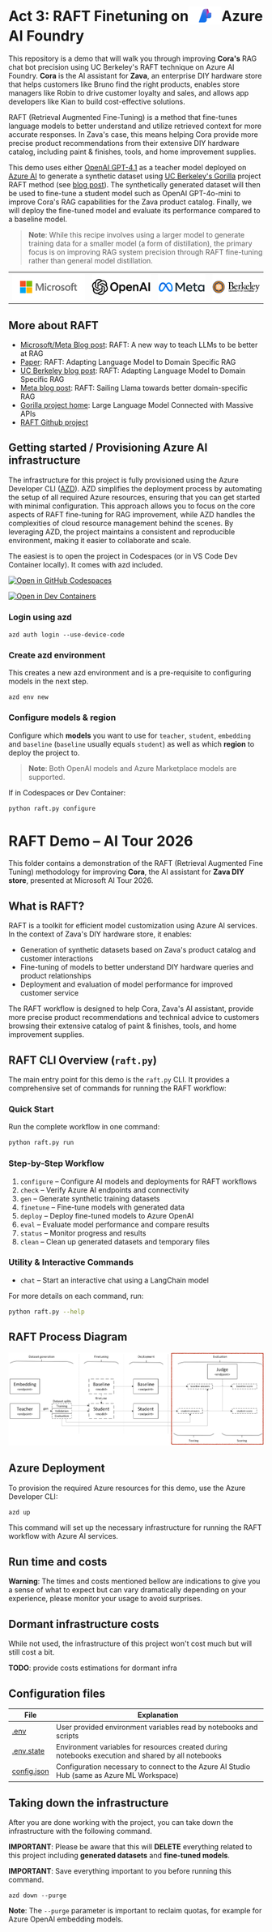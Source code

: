 # Act 3: RAFT Finetuning on<sub><img src="./doc/azure-ai-foundry.png" width="65"></sub>Azure AI Foundry

This repository is a demo that will walk you through improving **Cora's** RAG chat bot precision using UC Berkeley's RAFT technique on Azure AI Foundry. **Cora** is the AI assistant for **Zava**, an enterprise DIY hardware store that helps customers like Bruno find the right products, enables store managers like Robin to drive customer loyalty and sales, and allows app developers like Kian to build cost-effective solutions.

RAFT (Retrieval Augmented Fine-Tuning) is a method that fine-tunes language models to better understand and utilize retrieved context for more accurate responses. In Zava's case, this means helping Cora provide more precise product recommendations from their extensive DIY hardware catalog, including paint & finishes, tools, and home improvement supplies.

This demo uses either [OpenAI GPT-4.1](https://azure.microsoft.com/en-us/blog/announcing-the-gpt-4-1-model-series-for-azure-ai-foundry-developers/) as a teacher model deployed on [Azure AI](https://aka.ms/c/learn-ai) to generate a synthetic dataset using [UC Berkeley's Gorilla](https://aka.ms/ucb-gorilla) project RAFT method (see [blog post](https://aka.ms/raft-blog)). The synthetically generated dataset will then be used to fine-tune a student model such as OpenAI GPT-4o-mini to improve Cora's RAG capabilities for the Zava product catalog. Finally, we will deploy the fine-tuned model and evaluate its performance compared to a baseline model.

> **Note**: While this recipe involves using a larger model to generate training data for a smaller model (a form of distillation), the primary focus is on improving RAG system precision through RAFT fine-tuning rather than general model distillation.

<table>
    <tr>
        <td><img src="./doc/microsoft-logo.png" style="max-height:100px; height: auto;"/></td>
        <td><img src="./doc/openai-logo.png" style="max-height:100px; height: auto;"/></td>
        <td><img src="./doc/meta-logo.png" style="max-height:100px; height: auto;" /></td>
        <td><img src="./doc/ucb-logo.png" style="max-height:100px; height: auto;" /></td>
    </tr>
</table>


## More about RAFT

- [Microsoft/Meta Blog post](https://aka.ms/raft-blog): RAFT:  A new way to teach LLMs to be better at RAG
- [Paper](https://aka.ms/raft-paper): RAFT: Adapting Language Model to Domain Specific RAG
- [UC Berkeley blog post](https://aka.ms/raft-blog-ucb): RAFT: Adapting Language Model to Domain Specific RAG
- [Meta blog post](https://aka.ms/raft-blog-meta): RAFT: Sailing Llama towards better domain-specific RAG
- [Gorilla project home](https://aka.ms/gorilla-home): Large Language Model Connected with Massive APIs
- [RAFT Github project](https://aka.ms/raft-repo)

## Getting started / Provisioning Azure AI infrastructure

The infrastructure for this project is fully provisioned using the Azure Developer CLI ([AZD](https://aka.ms/c/learn/azd)). AZD simplifies the deployment process by automating the setup of all required Azure resources, ensuring that you can get started with minimal configuration. This approach allows you to focus on the core aspects of RAFT fine-tuning for RAG improvement, while AZD handles the complexities of cloud resource management behind the scenes. By leveraging AZD, the project maintains a consistent and reproducible environment, making it easier to collaborate and scale.

The easiest is to open the project in Codespaces (or in VS Code Dev Container locally). It comes with azd included.

[![Open in GitHub Codespaces](https://github.com/codespaces/badge.svg)](https://codespaces.new/Azure-Samples/raft-distillation-recipe)

[![Open in Dev Containers](https://img.shields.io/static/v1?style=for-the-badge&label=Dev%20Containers&message=Open&color=blue&logo=visualstudiocode)](https://vscode.dev/redirect?url=vscode://ms-vscode-remote.remote-containers/cloneInVolume?url=https://github.com/Azure-Samples/raft-distillation-recipe)

### Login using azd

```
azd auth login --use-device-code
```

### Create azd environment

This creates a new azd environment and is a pre-requisite to configuring models in the next step.

```
azd env new
```

### Configure models & region

Configure which **models** you want to use for `teacher`, `student`, `embedding` and `baseline` (`baseline` usually equals `student`) as well as which **region** to deploy the project to.

> **Note**: Both OpenAI models and Azure Marketplace models are supported.


If in Codespaces or Dev Container:

```bash
python raft.py configure
```


# RAFT Demo – AI Tour 2026

This folder contains a demonstration of the RAFT (Retrieval Augmented Fine Tuning) methodology for improving **Cora**, the AI assistant for **Zava DIY store**, presented at Microsoft AI Tour 2026.

## What is RAFT?

RAFT is a toolkit for efficient model customization using Azure AI services. In the context of Zava's DIY hardware store, it enables:
- Generation of synthetic datasets based on Zava's product catalog and customer interactions
- Fine-tuning of models to better understand DIY hardware queries and product relationships  
- Deployment and evaluation of model performance for improved customer service

The RAFT workflow is designed to help Cora, Zava's AI assistant, provide more precise product recommendations and technical advice to customers browsing their extensive catalog of paint & finishes, tools, and home improvement supplies.

## RAFT CLI Overview (`raft.py`)

The main entry point for this demo is the `raft.py` CLI. It provides a comprehensive set of commands for running the RAFT workflow:

### Quick Start

Run the complete workflow in one command:

```bash
python raft.py run
```

### Step-by-Step Workflow

1. `configure` – Configure AI models and deployments for RAFT workflows
2. `check` – Verify Azure AI endpoints and connectivity
3. `gen` – Generate synthetic training datasets
4. `finetune` – Fine-tune models with generated data
5. `deploy` – Deploy fine-tuned models to Azure OpenAI
6. `eval` – Evaluate model performance and compare results
7. `status` – Monitor progress and results
8. `clean` – Clean up generated datasets and temporary files

### Utility & Interactive Commands

- `chat` – Start an interactive chat using a LangChain model

For more details on each command, run:

```bash
python raft.py --help
```

## RAFT Process Diagram

![RAFT Process](raft-process-eval.png)


## Azure Deployment

To provision the required Azure resources for this demo, use the Azure Developer CLI:

```bash
azd up
```

This command will set up the necessary infrastructure for running the RAFT workflow with Azure AI services.

## Run time and costs

**Warning**: The times and costs mentioned bellow are indications to give you a sense of what to expect but can vary dramatically depending on your experience, please monitor your usage to avoid surprises.

## Dormant infrastructure costs

While not used, the infrastructure of this project won't cost much but will still cost a bit.

**TODO**: provide costs estimations for dormant infra

## Configuration files

| File      | Explanation      |
| ------------- | ---------------- |
| [.env](./.env) | User provided environment variables read by notebooks and scripts |
| [.env.state](./.env.state) | Environment variables for resources created during notebooks execution and shared by all notebooks |
| [config.json](./config.json) | Configuration necessary to connect to the Azure AI Studio Hub (same as Azure ML Workspace) |

## Taking down the infrastructure

After you are done working with the project, you can take down the infrastructure with the following command.

**IMPORTANT**: Please be aware that this will **DELETE** everything related to this project including **generated datasets** and **fine-tuned models**.

**IMPORTANT**: Save everything important to you before running this command.

```
azd down --purge
```

**Note**: The `--purge` parameter is important to reclaim quotas, for example for Azure OpenAI embedding models.
